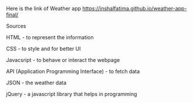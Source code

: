 Here is the link of Weather app https://inshalfatima.github.io/weather-app-final/ 

Sources

HTML - to represent the information

CSS - to style and for better UI

Javacsript - to behave or interact the webpage

API (Application Programming Interface) - to fetch data

JSON - the weather data

jQuery - a javascript library that helps in programming
